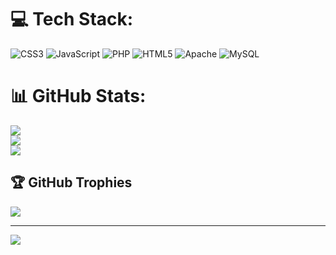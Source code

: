 
# 💻 Tech Stack:
![CSS3](https://img.shields.io/badge/css3-%231572B6.svg?style=for-the-badge&logo=css3&logoColor=white) ![JavaScript](https://img.shields.io/badge/javascript-%23323330.svg?style=for-the-badge&logo=javascript&logoColor=%23F7DF1E) ![PHP](https://img.shields.io/badge/php-%23777BB4.svg?style=for-the-badge&logo=php&logoColor=white) ![HTML5](https://img.shields.io/badge/html5-%23E34F26.svg?style=for-the-badge&logo=html5&logoColor=white) ![Apache](https://img.shields.io/badge/apache-%23D42029.svg?style=for-the-badge&logo=apache&logoColor=white) ![MySQL](https://img.shields.io/badge/mysql-4479A1.svg?style=for-the-badge&logo=mysql&logoColor=white)
# 📊 GitHub Stats:
![](https://github-readme-stats.vercel.app/api?username=NandaFitrianto&theme=transparent&hide_border=false&include_all_commits=true&count_private=true)<br/>
![](https://github-readme-streak-stats.herokuapp.com/?user=NandaFitrianto&theme=transparent&hide_border=false)<br/>
![](https://github-readme-stats.vercel.app/api/top-langs/?username=NandaFitrianto&theme=transparent&hide_border=false&include_all_commits=true&count_private=true&layout=compact)

## 🏆 GitHub Trophies
![](https://github-profile-trophy.vercel.app/?username=NandaFitrianto&theme=radical&no-frame=false&no-bg=false&margin-w=4)

---
[![](https://visitcount.itsvg.in/api?id=NandaFitrianto&icon=0&color=0)](https://visitcount.itsvg.in)

<!-- Proudly created with GPRM ( https://gprm.itsvg.in ) -->
